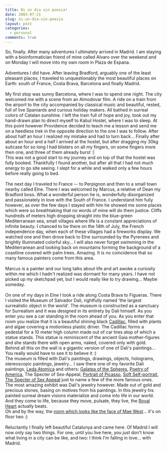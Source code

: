 ```yaml
---
title: Ni un dia sin poesia!
date: 2003-07-21
slug: ni-un-dia-sin-poesia
layout: post
categories:
  - personal
comments: true
---
```


So, finally. After many adventures I ultimately arrived in Madrid. I am staying with a bioinformatician friend of mine called Alvaro over the weekend and on Monday I will move into my own room in Plaza de Espana.<br /><br />Adventures I did have. After leaving Bradford, arguably one of the least pleasant places, I traveled to unquestionably the most beautiful places on Earth: south of France, Costa Brava, Barcelona and finally Madrid.<br /><br />My first stop was sunny Barcelona, where I was to spend one night. The city welcomed me with a scene from an Almodovar film. A ride on a train from the airport to the city accompanied by classical music and beautiful, rested, full of live Spaniards and curious holiday makers. All bathed in surreal colors of Catalan sunshine. I left the train full of hope and joy, took out my hand-drawn plan to direct myself to Kabul Hostel, where I was to sleep.  At this point however Providence decided to teach me a lesson and send me on a heedless trek in the opposite direction to the one I was to follow. After about half an hour I realized my mistake and had to turn back... Finally after about an hour and a half I arrived at the hostel, but after dragging my 30kg suitcase for so long I had blisters on all my fingers, on some fingers more then one, and three of them already burst :|<br />This was not a good start to my journey and on top of that the hostel was fully booked. Thankfully I found another, but after all that I had not much energy to go site seeing. I slept for a while and walked only a few hours before really going to bed.<br /><br />The next day I traveled to France -- to Perpignon and  then to a small town nearby called Elne. There I was welcomed by Marcus, a relative of Dean my Bradford boss. What a wonderful person he is, wonderfully disorganized and passionately in love with the South of France. I understand him fully however, as over the few days I stayed with him he showed me some places which were so breathtaking that no words of mine will do them justice. Cliffs hundreds of meters high dropping straight into the blue-green Mediterranean sea, small villages where life is a constant appreciations of infinite beauty. I chanced to be there on the 14th of July, the French independence day, when each of these villages had a fireworks display. We watched one and then drove back to Elne surrounded by the Pyrenees and brightly illuminated colorful sky... I will also never forget swimming in the Mediterranean and looking back on mountains forming the background of a coastline covered with palm trees. Amazing. It is no coincidence that so many famous painters come from this area.<br /><br />Marcus is a painter and our long talks about life and art awoke a curiosity within me which I hadn't realized was dormant for many years. I have not picked up my sketchpad yet, but I would really like to try drawing... Maybe someday. <br /><br />On one of my days in Elne I took a ride along Costa Brava to Figueras. There I visited the Museum of Salvador Dali, rightfully named 'the largest surrealistic object in the world'. The museum is constructed as a sanctuary for Surrealism and it was designed in its entirety by Dali himself. As you enter you see a car standing in the room ahead of you. As you enter that room you realize that it is a beautiful shining black <A HREF="http://dali.karelia.ru/images/works/1936_02.jpg">Cadillac</A>, filled with plants and algae covering a motionless plastic driver. The Cadillac forms a pedestal for a 10 meter high column made out of car tires atop of which a statue stands. This statue is reminiscent of the ancient Gaia mother-figures and she stands there with open arms, naked, covered only with gold. Behind all this on the wall is a gigantic version of one of Dali's paintings... You really would have to see it to believe it :)<br />The museum is filled with Dali's paintings, drawings, objects, holograms, stereoscopic paintings, jewelry... I saw there one of my favorite Dali paintings, <A HREF="http://dali.karelia.ru/images/works/1949_01.jpg">Leda Atomica</A> and others: <A HREF="http://dali.karelia.ru/images/works/1952_03.jpg">Galatea of the Spheres</A>, <A HREF="http://dali.karelia.ru/images/works/1943_02.jpg">Poetry of America</A>, The Specter of Sex-Appeal, <A HREF="http://dali.karelia.ru/images/works/1947_03.jpg">Portrait of Picasso</A>, <A HREF="http://dali.karelia.ru/images/works/1941_04.jpg">Soft Self-portrait</A>, <A HREF="http://dali.karelia.ru/images/works/1934_17.jpg">The Specter of Sex Appeal</A> just to name a few of the more famous ones. The most amazing exhibit was Dali's jewelry however. Made out of gold and precious stones, basing on motives from his paintings. In this jewelry his painted surreal dream visions materialize and come into life in our world. And they come to life, because they move, pulsate, they live, the <A HREF="http://dali.karelia.ru/images/works/1953_01.jpg">Royal Heart</A> actually beats.<br />Oh and by the way, the <a href="http://dali.karelia.ru/images/works/1935_03.jpg">room which looks like the face of Mae West</a>... it's on floor two :)<br /><br />Reluctantly I finally left beautiful Catalunya and came here. Of Madrid I will now only say two things. For one, until you live here, you just don't know what living in a city can be like, and two: I think I'm falling in love... with Madrid.
